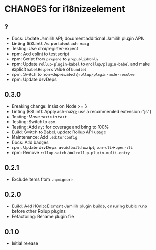 # CHANGES for i18nizeelement

## ?

- Docs: Update Jamilih API; document additional Jamilih plugin APIs
- Linting (ESLint): As per latest ash-nazg
- Testing: Use chai/register-expect
- npm: Add eslint to test script
- npm: Script from `prepare` to `prepublishOnly`
- npm: Update `rollup-plugin-babel` to `@rollup/plugin-babel`
    and make explicit `babelHelpers` value of `bundled`
- npm: Switch to non-deprecated `@rollup/plugin-node-resolve`
- npm: Update devDeps

## 0.3.0

- Breaking change: Insist on Node >= 6
- Linting (ESLint): Apply ash-nazg; use a recommended extension ("js")
- Testing: Move `tests` to `test`
- Testing: Switch to `esm`
- Testing: Add `nyc` for coverage and bring to 100%
- Build: Switch to Babel; update Rollup API usage
- Maintenance: Add `.editorconfig`
- Docs: Add badges
- npm: Update devDeps; avoid `build` script; `opn-cli`->`open-cli`
- npm: Remove `rollup-watch` and `rollup-plugin-multi-entry`

## 0.2.1

- Exclude items from `.npmignore`

## 0.2.0

- Build: Add i18nizeElement Jamilih plugin builds, ensuring buble runs
    before other Rollup plugins
- Refactoring: Rename plugin file

## 0.1.0

- Initial release
